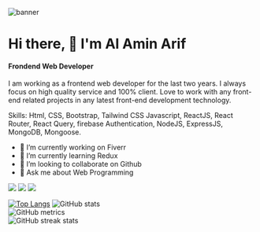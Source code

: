![banner](https://user-images.githubusercontent.com/91391950/172764071-eb89088a-a793-42a6-a5bd-f1abce8550ae.png)

<!-- ![Frondend Web Developer](https://drive.google.com/file/d/1o5tK2QjWedfOFVOE3ZxNYw2qfLnp9Mwz/view?usp=sharing) -->
# Hi there, 👋 I'm Al Amin Arif
#### Frondend Web Developer

I am working as a frontend web developer for the last two years. I always focus on high quality service and 100% client. Love to work with any front-end related projects in any latest front-end development technology.

Skills: Html, CSS, Bootstrap, Tailwind CSS Javascript, ReactJS, React Router, React Query, firebase Authentication, NodeJS, ExpressJS, MongoDB, Mongoose.

- 🔭 I’m currently working on Fiverr 
- 🌱 I’m currently learning Redux 
- 👯 I’m looking to collaborate on Github 
- 💬 Ask me about Web Programming 


[![](https://img.shields.io/badge/linkedin-blue?style=for-the-badge)](https://www.linkedin.com/in/alamin-arif/)
[![](https://img.shields.io/badge/facebook-blue?style=for-the-badge)](https://www.facebook.com/alaminarif231)
[![](https://img.shields.io/badge/twitter-blue?style=for-the-badge)](https://twitter.com/alamin__arif)

 [![Top Langs](https://github-readme-stats.vercel.app/api/top-langs/?username=alaminarif)](https://github.com/anuraghazra/github-readme-stats)
![GitHub stats](https://github-readme-stats.vercel.app/api?username=alaminarif&show_icons=true)  
![GitHub metrics](https://metrics.lecoq.io/alaminarif)  
![GitHub streak stats](https://github-readme-streak-stats.herokuapp.com/?user=alaminarif) 

